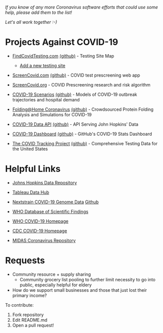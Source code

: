 *If you know of any more Coronavirus software efforts that could use some help, please add them to the list!*

*Let's all work together :-)*

# Projects Against COVID-19
- [FindCovidTesting.com](https://findcovidtesting.com/) [(github)](https://github.com/codersagainstcovidorg/covid19testing-map) - Testing Site Map

	- [Add a new testing site](https://docs.google.com/forms/d/e/1FAIpQLSe2sCuCrQwEHwi3FLiyRB9CYWRmSUiGyyK8RLsQPwhfrJTI4g/viewform)

- [ScreenCovid.com](http://screencovid.com) [(github)](https://github.com/tconley/screencovid.com/) - COVID test prescreening web app
- [ScreenCovid.org](http://screencovid.org) - COVID Prescreening research and risk algorithm
- [COVID-19 Scenarios](https://neherlab.org/covid19/) [(github)](https://github.com/neherlab/covid19_scenarios) - Models of COVID-19 outbreak trajectories and hospital demand
- [Folding@Home Coronavirus](https://foldingathome.org/) [(github)](https://github.com/FoldingAtHome/coronavirus) - Crowdsourced Protein Folding Analysis and Simulations for COVID-19
- [COVID-19 Data API](https://github.com/mathdroid/covid-19-api) [(github)](https://github.com/mathdroid/covid-19-api) - API Serving John Hopkins' Data
- [COVID-19 Dashboard](https://covid19dashboards.com/) [(github)](https://github.com/github/covid19-dashboard) - GitHub's COVID-19 Stats Dashboard
- [The COVID Tracking Project](https://covidtracking.com/) [(github)](https://github.com/COVID19Tracking) - Comprehensive Testing Data for the United States


# Helpful Links
- [Johns Hopkins Data Repository](https://github.com/CSSEGISandData/COVID-19)

- [Tableau Data Hub](https://www.tableau.com/covid-19-coronavirus-data-resources)

- [Nextstrain COVID-19 Genome Data](https://nextstrain.org/ncov) [Github](https://github.com/nextstrain/ncov)

- [WHO Database of Scientific Findings](https://worldhealthorg-my.sharepoint.com/:f:/g/personal/garnicacarrenoj_who_int/EnzxnSJt68pIqLBwPYdqkqcB1KHboCAQJRN3mkTt3ZqDAA?e=OtxhHb)
- [WHO COVID-19 Homepage](https://www.who.int/emergencies/diseases/novel-coronavirus-2019)
- [CDC COVID-19 Homepage](https://www.cdc.gov/coronavirus/2019-ncov/index.html)
- [MIDAS Coronavirus Repository](https://github.com/midas-network/COVID-19)

# Requests
- Community resource + supply sharing
  - Community grocery list pooling to further limit necessity to go into public, especially helpful for eldery
- How do we support small businesses and those that just lost their primary income?


To contribute:

1. Fork repository
2. Edit README.md 
3. Open a pull request!
